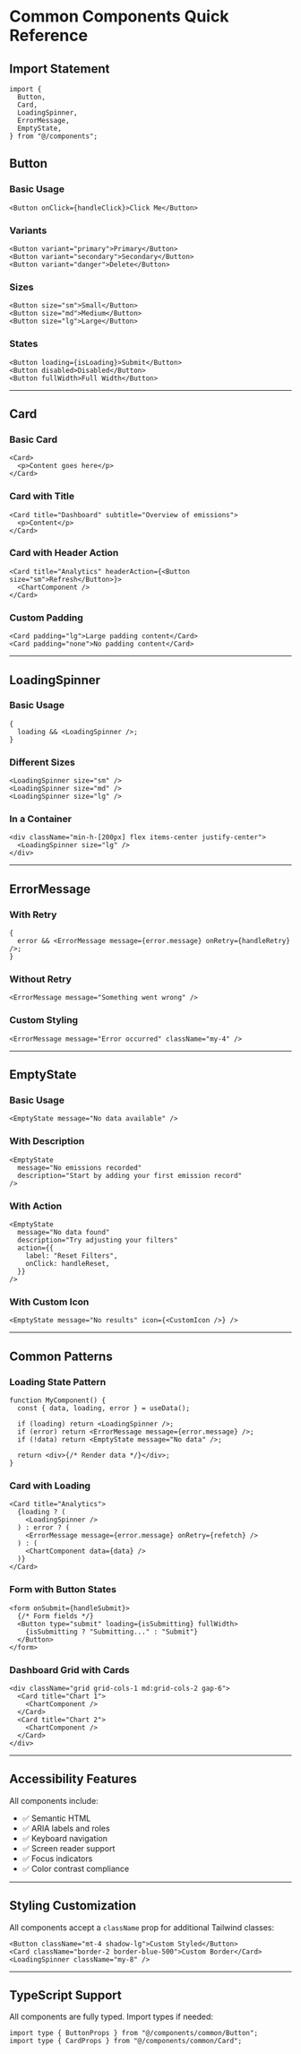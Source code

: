 # Common Components Quick Reference

## Import Statement

```tsx
import {
  Button,
  Card,
  LoadingSpinner,
  ErrorMessage,
  EmptyState,
} from "@/components";
```

## Button

### Basic Usage

```tsx
<Button onClick={handleClick}>Click Me</Button>
```

### Variants

```tsx
<Button variant="primary">Primary</Button>
<Button variant="secondary">Secondary</Button>
<Button variant="danger">Delete</Button>
```

### Sizes

```tsx
<Button size="sm">Small</Button>
<Button size="md">Medium</Button>
<Button size="lg">Large</Button>
```

### States

```tsx
<Button loading={isLoading}>Submit</Button>
<Button disabled>Disabled</Button>
<Button fullWidth>Full Width</Button>
```

---

## Card

### Basic Card

```tsx
<Card>
  <p>Content goes here</p>
</Card>
```

### Card with Title

```tsx
<Card title="Dashboard" subtitle="Overview of emissions">
  <p>Content</p>
</Card>
```

### Card with Header Action

```tsx
<Card title="Analytics" headerAction={<Button size="sm">Refresh</Button>}>
  <ChartComponent />
</Card>
```

### Custom Padding

```tsx
<Card padding="lg">Large padding content</Card>
<Card padding="none">No padding content</Card>
```

---

## LoadingSpinner

### Basic Usage

```tsx
{
  loading && <LoadingSpinner />;
}
```

### Different Sizes

```tsx
<LoadingSpinner size="sm" />
<LoadingSpinner size="md" />
<LoadingSpinner size="lg" />
```

### In a Container

```tsx
<div className="min-h-[200px] flex items-center justify-center">
  <LoadingSpinner size="lg" />
</div>
```

---

## ErrorMessage

### With Retry

```tsx
{
  error && <ErrorMessage message={error.message} onRetry={handleRetry} />;
}
```

### Without Retry

```tsx
<ErrorMessage message="Something went wrong" />
```

### Custom Styling

```tsx
<ErrorMessage message="Error occurred" className="my-4" />
```

---

## EmptyState

### Basic Usage

```tsx
<EmptyState message="No data available" />
```

### With Description

```tsx
<EmptyState
  message="No emissions recorded"
  description="Start by adding your first emission record"
/>
```

### With Action

```tsx
<EmptyState
  message="No data found"
  description="Try adjusting your filters"
  action={{
    label: "Reset Filters",
    onClick: handleReset,
  }}
/>
```

### With Custom Icon

```tsx
<EmptyState message="No results" icon={<CustomIcon />} />
```

---

## Common Patterns

### Loading State Pattern

```tsx
function MyComponent() {
  const { data, loading, error } = useData();

  if (loading) return <LoadingSpinner />;
  if (error) return <ErrorMessage message={error.message} />;
  if (!data) return <EmptyState message="No data" />;

  return <div>{/* Render data */}</div>;
}
```

### Card with Loading

```tsx
<Card title="Analytics">
  {loading ? (
    <LoadingSpinner />
  ) : error ? (
    <ErrorMessage message={error.message} onRetry={refetch} />
  ) : (
    <ChartComponent data={data} />
  )}
</Card>
```

### Form with Button States

```tsx
<form onSubmit={handleSubmit}>
  {/* Form fields */}
  <Button type="submit" loading={isSubmitting} fullWidth>
    {isSubmitting ? "Submitting..." : "Submit"}
  </Button>
</form>
```

### Dashboard Grid with Cards

```tsx
<div className="grid grid-cols-1 md:grid-cols-2 gap-6">
  <Card title="Chart 1">
    <ChartComponent />
  </Card>
  <Card title="Chart 2">
    <ChartComponent />
  </Card>
</div>
```

---

## Accessibility Features

All components include:

- ✅ Semantic HTML
- ✅ ARIA labels and roles
- ✅ Keyboard navigation
- ✅ Screen reader support
- ✅ Focus indicators
- ✅ Color contrast compliance

---

## Styling Customization

All components accept a `className` prop for additional Tailwind classes:

```tsx
<Button className="mt-4 shadow-lg">Custom Styled</Button>
<Card className="border-2 border-blue-500">Custom Border</Card>
<LoadingSpinner className="my-8" />
```

---

## TypeScript Support

All components are fully typed. Import types if needed:

```tsx
import type { ButtonProps } from "@/components/common/Button";
import type { CardProps } from "@/components/common/Card";
```
